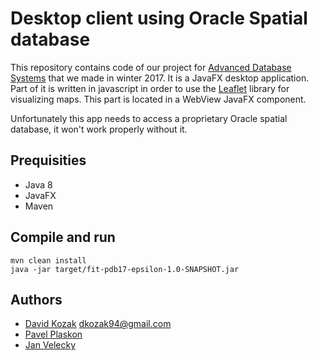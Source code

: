 # Desktop client using Oracle Spatial database

This repository contains code of our project for [Advanced Database Systems](http://www.fit.vutbr.cz/study/course-l.php.en?id=8791 "Course page") that we made in winter 2017. It is a JavaFX desktop application. Part of it is written in javascript in order to use the [Leaflet](https://leafletjs.com/) library for visualizing maps. This part is located in a WebView JavaFX component. 

Unfortunately this app needs to access a proprietary Oracle spatial database, it won't work properly without it.

## Prequisities

* Java 8
* JavaFX
* Maven

## Compile and run

```
mvn clean install
java -jar target/fit-pdb17-epsilon-1.0-SNAPSHOT.jar
```

## Authors
* [David Kozak](https://github.com/d-kozak) dkozak94@gmail.com
* [Pavel Plaskon](https://github.com/enkelli) 
* [Jan Velecky](https://github.com/VVelda)
